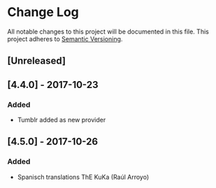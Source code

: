 # Change Log

All notable changes to this project will be documented in this file. This project adheres to [Semantic Versioning](http://semver.org/).


## [Unreleased]


## [4.4.0] - 2017-10-23
### Added
- Tumblr added as new provider

## [4.5.0] - 2017-10-26
### Added
-  Spanisch translations ThE KuKa (Raúl Arroyo)